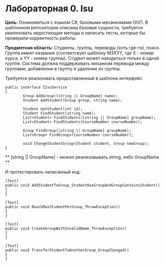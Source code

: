 # Лабораторная 0. Isu

**Цель:** 
Ознакомиться с языком C#, базовыми механизмами ООП. В шаблонном репозитории описаны базовые сущности, требуется реализовать недостающие методы и написать тесты, которые бы проверили корректность работы.

**Предметная область:**
Студенты, группы, переводы (хоть где-то), поиск. Группа имеет название (соответсвует шаблону M3XYY, где X - номер курса, а YY - номер группы). Студент может находиться только в одной группе. Система должна поддерживать механизм перевода между группами, добавления в группу и удаление из группы.

Требуется реализовать предоставленный в шаблоне интерфейс:

```
public interface IIsuService
{
        Group AddGroup([string || GroupName] name);
        Student AddStudent(Group group, string name); 

        Student GetStudent(int id);
        Student FindStudent(string name);
        List<Student> FindStudents([string || GroupName] groupName);
        List<Student> FindStudents(CourseNumber courseNumber);

        Group FindGroup([string || GroupName] groupName);
        List<Group> FindGroups(CourseNumber courseNumber);

        void ChangeStudentGroup(Student student, Group newGroup);
}
```
\** [string || GroupName] - можно реализовывать string, либо GroupName \**

И протестировать написанный код:

```
[Test]
public void AddStudentToGroup_StudentHasGroupAndGroupContainsStudent()
{
}

[Test]
public void ReachMaxStudentPerGroup_ThrowException()
{
}

[Test]
public void CreateGroupWithInvalidName_ThrowException()
{
}

[Test]
public void TransferStudentToAnotherGroup_GroupChanged()
{
}
```
